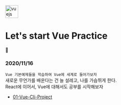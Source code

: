 <img src="https://devicons.github.io/devicon/devicon.git/icons/vuejs/vuejs-original-wordmark.svg" alt="vuejs" width="40" height="40"/>  

# Let's start Vue Practice  

  :thought_balloon:  
  ### 2020/11/16  
  `` Vue 기본예제들을 학습하여 Vue에 세계로 들어가보자 ``  
  새로운 무언가를 배운다는 건 늘 설레고, 나를 가슴뛰게 한다.  
  React에 이어서, Vue에 대해서도 공부를 시작해보자  
  
  - [01-Vue-Cli-Project](https://github.com/awesome-sh/vue-practice/tree/main/01-vue-cli-project)
  

